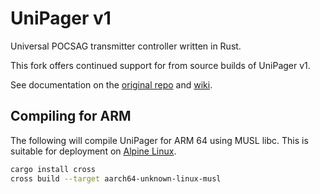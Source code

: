 # UniPager v1

Universal POCSAG transmitter controller written in Rust.

This fork offers continued support for from source builds of UniPager v1.

See documentation on the [original repo](https://github.com/rwth-afu/UniPager) and [wiki](https://hampager.de/dokuwiki/doku.php?id=unipagerenglish).

## Compiling for ARM

The following will compile UniPager for ARM 64 using MUSL libc.
This is suitable for deployment on [Alpine Linux](https://alpinelinux.org/).

```sh
cargo install cross
cross build --target aarch64-unknown-linux-musl
```
